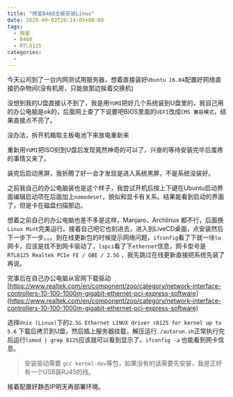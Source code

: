 ```yaml
---
title: "微星B460主板安装Linux"
date: 2020-09-02T20:14:05+08:00
tags: 
  - 微星
  - B460
  - RTL8125
categories:
  -
---
```


今天公司到了一台内网测试用服务器，想着直接装好`Ubuntu 16.04`配置好网络直接扔杂物间(没有机房，只能放那边挨着交换机)

没想到我的U盘直接认不到了，我是用`YUMI`把好几个系统装到U盘里的，我自己用的办公电脑是ok的，后面网上查了下说要吧BIOS里面的`UEFI`改成`CMS 兼容模式`，结果直接点不亮了。

没办法，拆开机箱取主板电池下来放电重新来

重新用`YUMI`把ISO刻到U盘后发现竟然神奇的可以了，兴奋的等待安装完毕后蛋疼的事情又来了。

装完后启动黑屏，我折腾了好一会才发现是进入系统黑屏，不是系统没装好。

之前我自己的办公电脑装也是这个样子，我尝试开机后按上下键在Ubuntu启动界面编辑启动项在后面加上`nomodeset`，貌似和显卡有关系。结果能看到启动的界面了，但是卡在磁盘扫描那边。

想着之前自己的办公电脑也差不多是这样，Manjaro、Archlinux 都不行，后面换`Linux Mint`完美运行。接着自己吧它也刻进去，进入到LiveCD桌面，点安装然后下一步下一步。。。到在线更新包的时候提示网络问题，`ifconfig`看了下就一块`lo`网卡，应该是找不到网卡驱动了，`lspci`看了下`ethernet`信息，网卡型号是`RTL8125 Realtek PCIe FE / GBE / 2.5G` ，我先跳过在线更新直接把系统先装了再说。

完事后在自己办公电脑从官网下载驱动 [https://www.realtek.com/en/component/zoo/category/network-interface-controllers-10-100-1000m-gigabit-ethernet-pci-express-software](https://www.realtek.com/en/component/zoo/category/network-interface-controllers-10-100-1000m-gigabit-ethernet-pci-express-software) 

选择`Unix (Linux)`下的`2.5G Ethernet LINUX driver r8125 for kernel up to 5.6` 下载后拷贝到U盘，然后插上服务器挂载，解压运行`./autorun.sh`正常执行完后运行`lsmod | grep 8125`应该就可以看到显示了。`ifconfig -a` 也能看到网卡信息。

> 安装驱动需要 `gcc kernel-dev`等包，如果没有的话需要先安装，我是正好有一个USB装RJ45的线。

接着配置好静态IP明天再部署环境。

